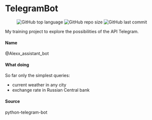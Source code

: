 # TelegramBot

<p align="center">
<img alt="GitHub top language" src="https://img.shields.io/github/languages/top/AlexxSandbox/MyTelegramBot">
<img alt="GitHub repo size" src="https://img.shields.io/github/repo-size/AlexxSandbox/MyTelegramBot">
<img alt="GitHub last commit" src="https://img.shields.io/github/last-commit/AlexxSandbox/MyTelegramBot">
</p>

My training project to explore the possibilities of the API Telegram.

#### Name

@Alexx_assistant_bot

#### What doing

So far only the simplest queries:
- current weather in any city
- exchange rate in Russian Central bank

#### Source

python-telegram-bot
